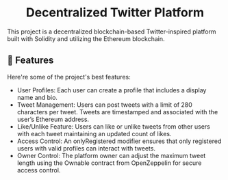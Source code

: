 <h1 align="center" id="title">Decentralized Twitter Platform</h1>

<p id="description">This project is a decentralized blockchain-based Twitter-inspired platform built with Solidity and utilizing the Ethereum blockchain.</p>

  
  
<h2>🧐 Features</h2>

Here're some of the project's best features:

*   User Profiles: Each user can create a profile that includes a display name and bio.
*   Tweet Management: Users can post tweets with a limit of 280 characters per tweet. Tweets are timestamped and associated with the user’s Ethereum address.
*   Like/Unlike Feature: Users can like or unlike tweets from other users with each tweet maintaining an updated count of likes.
*   Access Control: An onlyRegistered modifier ensures that only registered users with valid profiles can interact with tweets.
*   Owner Control: The platform owner can adjust the maximum tweet length using the Ownable contract from OpenZeppelin for secure access control.
